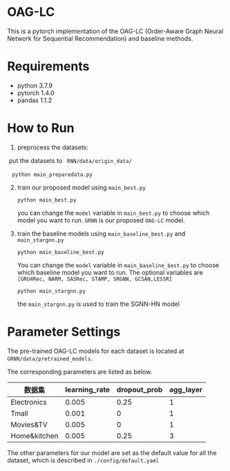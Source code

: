# OAG-LC

This is a pytorch implementation of the OAG-LC (Order-Aware Graph Neural Network for Sequential Recommendation) and baseline methods.



# Requirements

- python 3.7.9
- pytorch 1.4.0
- pandas 1.1.2

# How to Run

1. preprocess the datasets:

​      put the datasets to ` RNN/data/origin_data/`

​      ` python main_preparedata.py`

2. train our proposed model using `main_best.py`

   `python main_best.py`
   
   you can change the `model` variable in `main_best.py` to choose which model you want to run. `GRNN` is our proposed `OAG-LC` model.

3. train the baseline models using `main_baseline_best.py` and `main_stargnn.py`

   `python main_baseline_best.py`

   You can change the `model` variable in `main_baseline_best.py` to choose which baseline model you want to run. The optional variables are `[GRU4Rec, NARM, SASRec, STAMP, SRGNN, GCSAN,LESSR]`

   `python main_stargnn.py`

   the `main_stargnn.py` is used to train the SGNN-HN model

# Parameter Settings

The pre-trained OAG-LC models  for each dataset is located at `GRNN/data/pretrained_models`.  

The corresponding parameters are listed as below.

| 数据集       | learning_rate | dropout_prob | agg_layer |
| ------------ | ------------- | ------------ | --------- |
| Electronics  | 0.005         | 0.25         | 1         |
| Tmall        | 0.001         | 0            | 1         |
| Movies&TV    | 0.005         | 0            | 1         |
| Home&kitchen | 0.005         | 0.25         | 3         |



The other parameters for our model are set as the default value for all the dataset, which is described in `./config/default.yaml`
